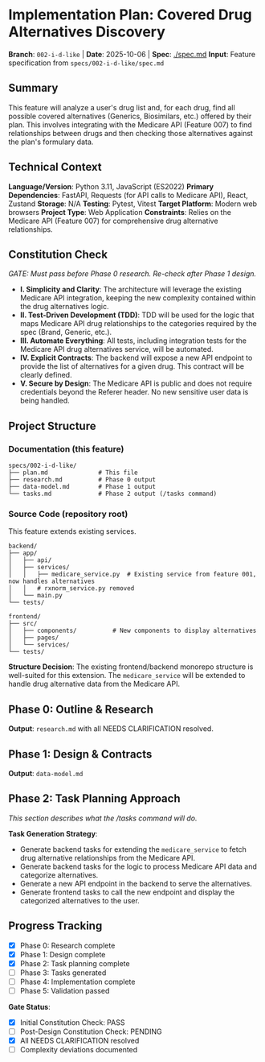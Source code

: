 # Implementation Plan: Covered Drug Alternatives Discovery

**Branch**: `002-i-d-like` | **Date**: 2025-10-06 | **Spec**: [./spec.md](./spec.md)
**Input**: Feature specification from `specs/002-i-d-like/spec.md`

## Summary
This feature will analyze a user's drug list and, for each drug, find all possible covered alternatives (Generics, Biosimilars, etc.) offered by their plan. This involves integrating with the Medicare API (Feature 007) to find relationships between drugs and then checking those alternatives against the plan's formulary data.

## Technical Context
**Language/Version**: Python 3.11, JavaScript (ES2022)
**Primary Dependencies**: FastAPI, Requests (for API calls to Medicare API), React, Zustand
**Storage**: N/A
**Testing**: Pytest, Vitest
**Target Platform**: Modern web browsers
**Project Type**: Web Application
**Constraints**: Relies on the Medicare API (Feature 007) for comprehensive drug alternative relationships.

## Constitution Check
*GATE: Must pass before Phase 0 research. Re-check after Phase 1 design.*

- **I. Simplicity and Clarity**: The architecture will leverage the existing Medicare API integration, keeping the new complexity contained within the drug alternatives logic.
- **II. Test-Driven Development (TDD)**: TDD will be used for the logic that maps Medicare API drug relationships to the categories required by the spec (Brand, Generic, etc.).
- **III. Automate Everything**: All tests, including integration tests for the Medicare API drug alternatives service, will be automated.
- **IV. Explicit Contracts**: The backend will expose a new API endpoint to provide the list of alternatives for a given drug. This contract will be clearly defined.
- **V. Secure by Design**: The Medicare API is public and does not require credentials beyond the Referer header. No new sensitive user data is being handled.

## Project Structure

### Documentation (this feature)
```
specs/002-i-d-like/
├── plan.md              # This file
├── research.md          # Phase 0 output
├── data-model.md        # Phase 1 output
└── tasks.md             # Phase 2 output (/tasks command)
```

### Source Code (repository root)
This feature extends existing services.
```
backend/
├── app/
│   ├── api/
│   ├── services/        
│   │   ├── medicare_service.py  # Existing service from feature 001, now handles alternatives
│   │   # rxnorm_service.py removed
│   └── main.py
└── tests/

frontend/
├── src/
│   ├── components/          # New components to display alternatives
│   ├── pages/
│   └── services/       
└── tests/
```

**Structure Decision**: The existing frontend/backend monorepo structure is well-suited for this extension. The `medicare_service` will be extended to handle drug alternative data from the Medicare API.

## Phase 0: Outline & Research
**Output**: `research.md` with all NEEDS CLARIFICATION resolved.

## Phase 1: Design & Contracts
**Output**: `data-model.md`

## Phase 2: Task Planning Approach
*This section describes what the /tasks command will do.*

**Task Generation Strategy**:
- Generate backend tasks for extending the `medicare_service` to fetch drug alternative relationships from the Medicare API.
- Generate backend tasks for the logic to process Medicare API data and categorize alternatives.
- Generate a new API endpoint in the backend to serve the alternatives.
- Generate frontend tasks to call the new endpoint and display the categorized alternatives to the user.

## Progress Tracking
- [X] Phase 0: Research complete
- [X] Phase 1: Design complete
- [X] Phase 2: Task planning complete
- [ ] Phase 3: Tasks generated
- [ ] Phase 4: Implementation complete
- [ ] Phase 5: Validation passed

**Gate Status**:
- [X] Initial Constitution Check: PASS
- [ ] Post-Design Constitution Check: PENDING
- [X] All NEEDS CLARIFICATION resolved
- [ ] Complexity deviations documented

